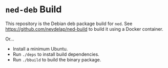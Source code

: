 # `ned-deb` Build

This repository is the Debian deb package build for `ned`. See https://github.com/nevdelap/ned-build to build it using a Docker container.

Or...

* Install a minimum Ubuntu.
* Run `./deps` to install build dependencies.
* Run `./bbuild` to build the binary package.
